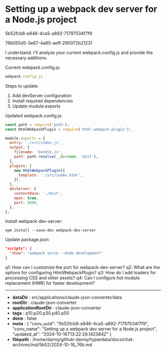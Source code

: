 # Setting up a webpack dev server for a Node.js project

5b52fcb8-e846-4ca5-a892-71797534f7f9

76b055d5-3e67-4a95-aeff-290072b21231

 I understand. I'll analyze your current webpack.config.js and provide the necessary additions.

Current webpack.config.js:
```javascript
webpack.config.js
```

Steps to update:
1. Add devServer configuration
2. Install required dependencies
3. Update module.exports

Updated webpack.config.js:
```javascript
const path = require('path');
const HtmlWebpackPlugin = require('html-webpack-plugin');

module.exports = {
  entry: './src/index.js',
  output: {
    filename: 'bundle.js',
    path: path.resolve(__dirname, 'dist'),
  },
  plugins: [
    new HtmlWebpackPlugin({
      template: './src/index.html',
    }),
  ],
  devServer: {
    contentBase: './dist',
    open: true,
    port: 9000,
  },
};
```

Install webpack-dev-server:
```
npm install --save-dev webpack-dev-server
```

Update package.json:
```json
"scripts": {
  "show": "webpack serve --mode development"
}
```

q1: How can I customize the port for webpack-dev-server?
q2: What are the options for configuring HtmlWebpackPlugin?
q3: How do I add loaders for processing CSS and other assets?
q4: Can I configure hot module replacement (HMR) for faster development?

---

* **dataDir** : src/applications/claude-json-converter/data
* **rootDir** : claude-json-converter
* **applicationRootDir** : claude-json-converter
* **tags** : p10.p20.p30.p40.p50
* **done** : false
* **meta** : {
  "conv_uuid": "5b52fcb8-e846-4ca5-a892-71797534f7f9",
  "conv_name": "Setting up a webpack dev server for a Node.js project",
  "updated_at": "2024-10-16T13:22:29.142384Z"
}
* **filepath** : /home/danny/github-danny/hyperdata/docs/chat-archives/md/5b52/2024-10-16_76b.md